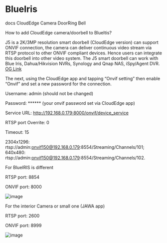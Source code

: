 # BlueIris
docs
CloudEdge Camera DoorRing Bell

How to add CloudEdge camera/doorbell to BlueItis?

J5 is a 2K/3MP resolution smart doorbell (CloudEdge version) can support ONVIF connection, the camera can deliver continuous video stream via RTSP protocol to other ONVIF compliant devices. Hence users can integrate this doorbell into other video system. The J5 smart doorbell can work with Blue Iris, Dahua/Hikvision NVRs, Synology and Qnap NAS, iSpy/Agent DVR. [OG Link]([url](https://shop.tuyaoem.com/cloudedge-cameras-doorbells-ispy-agent-DVR?srsltid=AfmBOop6KJWvudVpwUibeIY_9g1kTIJVvtAMGo_8p7ATL5G-qUp8a_BZ)) 

The next, using the CloudEdge app and tapping “Onvif setting” then enable “Onvif” and set a new password for the connection.

Username: admin (should not be changed)

Password: ****** (your onvif password set via CloudEdge app)

Service URL: http://192.168.0.179:8000/onvif/device_service

RTSP port Overrite: 0

Timeout: 15

2304x1296: rtsp://admin:onvif150@192.168.0.179:8554/Streaming/Channels/101; 640x480: rtsp://admin:onvif150@192.168.0.179:8554/Streaming/Channels/102.



For BlueIRIS is different

RTSP port: 8854

ONVIF port: 8000

[MainStream]: /Streaming/Channels/101



![image](https://github.com/user-attachments/assets/f936af0f-a60e-4a95-8eac-5d3b997a221a)


For the interior Camera or small one (JAWA app)

RTSP port: 2600

ONVIF port: 8999

[default]: /

![image](https://github.com/user-attachments/assets/21f88834-d29b-4ddb-8c03-9099cc332bd5)
